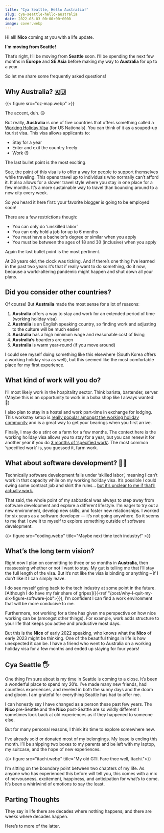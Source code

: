 ```yaml
---
title: "Cya Seattle, Hello Australia!"
slug: cya-seattle-hello-australia
date: 2022-03-03 00:00:00+0000
image: cover.webp
---
```


Hi all! **Nico** coming at you with a life update.

**I’m moving from Seattle!**

That’s right, I’ll be moving from **Seattle** soon. I’ll be spending the next few months in **Europe** and **SE Asia** before making my way to **Australia** for up to a year.

So let me share some frequently asked questions!

## Why Australia? 🇦🇺

{{< figure src="oz-map.webp" >}}

The accent, duh. 🙃

But really, **Australia** is one of five countries that offers something called a [Working Holiday Visa](https://en.wikipedia.org/wiki/Working_holiday_visa) (for US Nationals). You can think of it as a souped-up tourist visa. This visa allows applicants to:

- Stay for a year
- Enter and exit the country freely
- Work (!)

The last bullet point is the most exciting.

See, the point of this visa is to offer a way for people to support themselves while traveling. This opens travel up to individuals who normally can’t afford it. It also allows for a slower travel style where you stay in one place for a few months. It’s a more sustainable way to travel than bouncing around to a new city every week.

So you heard it here first: your favorite blogger is going to be employed soon!

There are a few restrictions though:
- You can only do ‘unskilled labor’
- You can only hold a job for up to 6 months
- You must have a bachelor’s degree or similar when you apply
- You must be between the ages of 18 and 30 (inclusive) when you apply

Again the last bullet point is the most pertinent.

At 28 years old, the clock was ticking. And if there’s one thing I’ve learned in the past two years it’s that if really want to do something, do it now, because a world-altering pandemic might happen and shut down all your plans.

## Did you consider other countries?

Of course! But **Australia** made the most sense for a lot of reasons:

1. **Australia** offers a way to stay and work for an extended period of time (working holiday visa)
2. **Australia** is an English speaking country, so finding work and adjusting to the culture will be much easier
3. **Australia** has a high minimum wage and reasonable cost of living
4. **Australia’s** boarders are open
5. **Australia** is warm year-round (if you move around)

I could see myself doing something like this elsewhere (South Korea offers a working holiday visa as well), but this seemed like the most comfortable place for my first experience.

## What kind of work will you do?

I’ll most likely work in the hospitality sector. Think barista, bartender, server. (Maybe this is an opportunity to work in a boba shop like I always wanted! 🧋)

I also plan to stay in a hostel and work part-time in exchange for lodging. This workstay setup is [really popular amongst the working holiday community](https://abrokenbackpack.com/work-hostels-free-accommodation/) and is a great way to get your bearings when you first arrive.

Finally, I may do a stint on a farm for a few months. The context here is the working holiday visa allows you to stay for a year, but you can renew it for another year if you do [3 months of ‘specified work’](https://immi.homeaffairs.gov.au/what-we-do/whm-program/specified-work-conditions/specified-work-462). The most common ‘specified work’ is, you guessed it, farm work. 

## What about software development? 👨‍💻

Technically software development falls under ‘skilled labor’, meaning I can’t work in that capacity while on my working holiday visa. It’s possible I could swing some contract job and skirt the rules… [but it’s unclear to me if that’ll actually work.](https://old.reddit.com/r/australia/comments/2erk7f/working_holiday_visa_for_software_engineers/)

That said, the whole point of my sabbatical was always to step away from software development and explore a different lifestyle. I’m eager to try out a new environment, develop new skills, and foster new relationships. I worked for six years as a software developer — it’s not going anywhere. So it seems to me that I owe it to myself to explore something outside of software development.

{{< figure src="coding.webp" title="Maybe next time tech industry!" >}}

## What’s the long term vision?

Right now I plan on committing to three or so months in **Australia**, then reassessing whether or not I want to stay. My gut is telling me that I’ll stay the full length of the visa. But it’s not like the visa is binding or anything – if I don’t like it I can simply leave.

I do see myself going back to the tech industry at some point in the future. [Although I do have my fair share of gripes]({{<ref "/post/why-I-quit-my-six-figure-software-job">}}), I’m confident I can find a work environment that will be more conducive to me.

Furthermore, not working for a time has given me perspective on how nice working can be (amongst other things). For example, work adds structure to your life that keeps you active and productive most days.

But this is the **Nico** of early 2022 speaking, who knows what the **Nico** of early 2023 might be thinking. One of the beautiful things in life is how unexpected it can be. I have a friend who went to Australia on a working holiday visa for a few months and ended up staying for four years!

## Cya Seattle 🖐️

One thing I’m sure about is my time in Seattle is coming to a close. It’s been a wonderful place to spend my 20’s. I’ve made many new friends, had countless experiences, and reveled in both the sunny days and the doom and gloom. I am grateful for everything Seattle has had to offer me.

I can honestly say I have changed as a person these past few years. The **Nico** pre-Seattle and the **Nico** post-Seattle are so wildly different I sometimes look back at old experiences as if they happened to someone else.

But for many personal reasons, I think it’s time to explore somewhere new.

I’ve already sold or donated most of my belongings. My lease is ending this month. I’ll be shipping two boxes to my parents and be left with my laptop, my suitcase, and the hope of new experiences.

{{< figure src="itachi.webp" title="My old GTI. Fare thee well, Itachi.">}}

I’m sitting on the boundary point between two chapters of my life. As anyone who has experienced this before will tell you, this comes with a mix of nervousness, excitement, happiness, and anticipation for what’s to come. It’s been a whirlwind of emotions to say the least.

## Parting Thoughts

They say in life there are decades where nothing happens; and there are weeks where decades happen.

Here’s to more of the latter.  